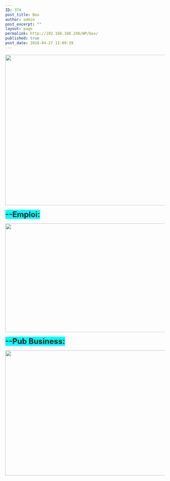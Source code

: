 ```yaml
---
ID: 374
post_title: Box
author: admin
post_excerpt: ""
layout: page
permalink: http://192.168.188.240/WP/box/
published: true
post_date: 2018-04-27 11:09:39
---
```

<a href="http://192.168.188.240/WP/wp-content/uploads/2018/04/Box.png"><img class="aligncenter size-full wp-image-404" src="http://192.168.188.240/WP/wp-content/uploads/2018/04/Box.png" alt="" width="1599" height="475" /></a>

<span style="background-color: #00ffff;"><strong><span style="font-size: 18pt; background-color: #00ffff;">--Emploi:</span></strong></span>

<a href="http://192.168.188.240/WP/wp-content/uploads/2018/04/Box_1.png"><img class="aligncenter size-full wp-image-406" src="http://192.168.188.240/WP/wp-content/uploads/2018/04/Box_1.png" alt="" width="1911" height="343" /></a>

<span style="background-color: #00ffff;"><strong><span style="font-size: 18pt; background-color: #00ffff;">--Pub Business:</span></strong></span>

<a href="http://192.168.188.240/WP/wp-content/uploads/2018/04/Box_2.png"><img class="aligncenter size-full wp-image-407" src="http://192.168.188.240/WP/wp-content/uploads/2018/04/Box_2.png" alt="" width="1911" height="395" /></a>